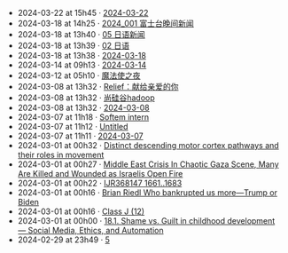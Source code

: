 - 2024-03-22 at 15h45 · [2024-03-22](2024-03-22)
- 2024-03-18 at 14h25 · [2024_001 富士台晚间新闻](2024_001%20富士台晚间新闻)
- 2024-03-18 at 13h40 · [05 日语新闻](05%20日语新闻)
- 2024-03-18 at 13h39 · [02 日语](02%20日语)
- 2024-03-18 at 13h38 · [2024-03-18](2024-03-18)
- 2024-03-14 at 09h13 · [2024-03-14](2024-03-14)
- 2024-03-12 at 05h10 · [魔法使之夜](魔法使之夜)
- 2024-03-08 at 13h32 · [Relief：献给亲爱的你](Relief：献给亲爱的你)
- 2024-03-08 at 13h32 · [尚硅谷hadoop](尚硅谷hadoop)
- 2024-03-08 at 13h32 · [2024-03-08](2024-03-08)
- 2024-03-07 at 11h18 · [Softem intern](Softem%20intern)
- 2024-03-07 at 11h12 · [Untitled](Untitled)
- 2024-03-07 at 11h11 · [2024-03-07](2024-03-07)
- 2024-03-01 at 00h32 · [Distinct descending motor cortex pathways and their roles in movement](Distinct%20descending%20motor%20cortex%20pathways%20and%20their%20roles%20in%20movement)
- 2024-03-01 at 00h27 · [Middle East Crisis In Chaotic Gaza Scene, Many Are Killed and Wounded as Israelis Open Fire](Middle%20East%20Crisis%20In%20Chaotic%20Gaza%20Scene,%20Many%20Are%20Killed%20and%20Wounded%20as%20Israelis%20Open%20Fire)
- 2024-03-01 at 00h22 · [IJR368147 1661..1683](IJR368147%201661..1683)
- 2024-03-01 at 00h16 · [Brian Riedl Who bankrupted us more—Trump or Biden](Brian%20Riedl%20Who%20bankrupted%20us%20more—Trump%20or%20Biden)
- 2024-03-01 at 00h16 · [Class J (12)](Class%20J%20(12))
- 2024-03-01 at 00h00 · [18.1. Shame vs. Guilt in childhood development — Social Media, Ethics, and Automation](18.1.%20Shame%20vs.%20Guilt%20in%20childhood%20development%20—%20Social%20Media,%20Ethics,%20and%20Automation)
- 2024-02-29 at 23h49 · [5](5)
